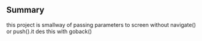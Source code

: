 ## Summary

this project is smallway of passing parameters to screen without navigate() or push().it des this with goback()
